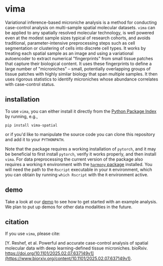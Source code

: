 # vima
Variational inference-based microniche analysis is a method for conducting case-control analysis on multi-sample spatial molecular datasets. `vima` can be applied to any spatially resolved molecular technology, is well powered even at the modest sample sizes typical of research cohorts, and avoids traditional, parameter-intensive preprocessing steps such as cell segmentation or clustering of cells into discrete cell types. It works by treating each spatial sample as an image and using a variational autoencoder to extract numerical "fingerprints" from small tissue patches that capture their biological content. It uses these fingerprints to define a large number of "microniches" – small, potentially overlapping groups of tissue patches with highly similar biology that span multiple samples. It then uses rigorous statistics to identify microniches whose abundance correlates with case-control status.

## installation
To use `vima`, you can either install it directly from the [Python Package Index](https://pypi.org/) by running, e.g.,

`pip install vima-spatial`

or if you'd like to manipulate the source code you can clone this repository and add it to your `PYTHONPATH`.

Note that the package requires a working installation of `pytorch`, and it may be beneficial to first install `pytorch`, verify it works properly, and then install `vima`. For data preprocessing the current version of the package also requires a working `R` environment with the [`harmony` package](https://github.com/immunogenomics/harmony) installed. You will need the path to the `Rscript` executable in your `R` environment, which you can obtain by running `which Rscript` with the `R` environment active.

## demo
Take a look at our [demo](https://github.com/yakirr/vima/blob/main/demo/demo_IHC.ipynb) to see how to get started with an example analysis. We plan to put up demos for other data modalities in the future.

## citation
If you use `vima`, please cite:

[Y. Reshef, et al. Powerful and accurate case-control analysis of spatial molecular data with deep learning-defined tissue microniches. bioRxiv. https://doi.org/10.1101/2025.02.07.637149v1](https://www.biorxiv.org/content/10.1101/2025.02.07.637149v1).
